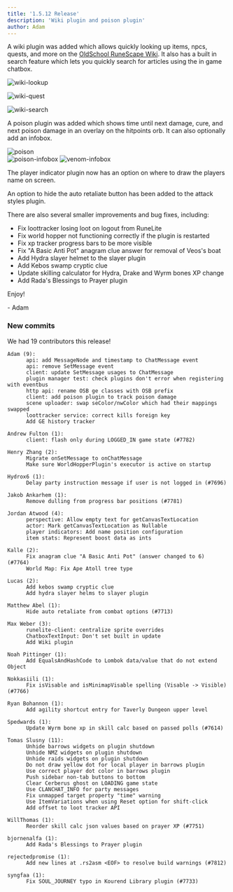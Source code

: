 ```yaml
---
title: '1.5.12 Release'
description: 'Wiki plugin and poison plugin'
author: Adam
---
```


A wiki plugin was added which allows quickly looking up items, npcs, quests, and
more on the [OldSchool RuneScape Wiki](https://oldschool.runescape.wiki/). It
also has a built in search feature which lets you quickly search for articles
using the in game chatbox.

![wiki-lookup](/img/blog/1.5.12-Release/wiki-lookup.gif)

![wiki-quest](/img/blog/1.5.12-Release/wiki-quest.gif)

![wiki-search](/img/blog/1.5.12-Release/wiki-search.gif)

A poison plugin was added which shows time until next damage, cure, and next
poison damage in an overlay on the hitpoints orb. It can also optionally add an
infobox.

![poison](/img/blog/1.5.12-Release/poison.png)  
![poison-infobox](/img/blog/1.5.12-Release/poison-infobox.png)
![venom-infobox](/img/blog/1.5.12-Release/venom-infobox.png)

The player indicator plugin now has an option on where to draw the players name
on screen.

An option to hide the auto retaliate button has been added to the attack styles
plugin.

There are also several smaller improvements and bug fixes, including:

- Fix loottracker losing loot on logout from RuneLite
- Fix world hopper not functioning correctly if the plugin is restarted
- Fix xp tracker progress bars to be more visible
- Fix "A Basic Anti Pot" anagram clue answer for removal of Veos's boat
- Add Hydra slayer helmet to the slayer plugin
- Add Kebos swamp cryptic clue
- Update skilling calculator for Hydra, Drake and Wyrm bones XP change
- Add Rada's Blessings to Prayer plugin

Enjoy!

\- Adam

### New commits

We had 19 contributors this release!

```
Adam (9):
      api: add MessageNode and timestamp to ChatMessage event
      api: remove SetMessage event
      client: update SetMessage usages to ChatMessage
      plugin manager test: check plugins don't error when registering with eventbus
      http api: rename OSB ge classes with OSB prefix
      client: add poison plugin to track poison damage
      scene uploader: swap seColor/nwColor which had their mappings swapped
      loottracker service: correct kills foreign key
      Add GE history tracker

Andrew Fulton (1):
      client: flash only during LOGGED_IN game state (#7782)

Henry Zhang (2):
      Migrate onSetMessage to onChatMessage
      Make sure WorldHopperPlugin's executor is active on startup

Hydrox6 (1):
      Delay party instruction message if user is not logged in (#7696)

Jakob Ankarhem (1):
      Remove dulling from progress bar positions (#7781)

Jordan Atwood (4):
      perspective: Allow empty text for getCanvasTextLocation
      actor: Mark getCanvasTextLocation as Nullable
      player indicators: Add name position configuration
      item stats: Represent boost data as ints

Kalle (2):
      Fix anagram clue "A Basic Anti Pot" (answer changed to 6) (#7764)
      World Map: Fix Ape Atoll tree type

Lucas (2):
      Add kebos swamp cryptic clue
      Add hydra slayer helms to slayer plugin

Matthew Abel (1):
      Hide auto retaliate from combat options (#7713)

Max Weber (3):
      runelite-client: centralize sprite overrides
      ChatboxTextInput: Don't set built in update
      Add Wiki plugin

Noah Pittinger (1):
      Add EqualsAndHashCode to Lombok data/value that do not extend Object

Nokkasiili (1):
      Fix isVisable and isMinimapVisable spelling (Visable -> Visible) (#7766)

Ryan Bohannon (1):
      Add agility shortcut entry for Taverly Dungeon upper level

Spedwards (1):
      Update Wyrm bone xp in skill calc based on passed polls (#7614)

Tomas Slusny (11):
      Unhide barrows widgets on plugin shutdown
      Unhide NMZ widgets on plugin shutdown
      Unhide raids widgets on plugin shutdown
      Do not draw yellow dot for local player in barrows plugin
      Use correct player dot color in barrows plugin
      Push sidebar non-tab buttons to bottom
      Clear Cerberus ghost on LOADING game state
      Use CLANCHAT_INFO for party messages
      Fix unmapped target property "time" warning
      Use ItemVariations when using Reset option for shift-click
      Add offset to loot tracker API

WillThomas (1):
      Reorder skill calc json values based on prayer XP (#7751)

bjornenalfa (1):
      Add Rada's Blessings to Prayer plugin

rejectedpromise (1):
      Add new lines at .rs2asm <EOF> to resolve build warnings (#7812)

syngfaa (1):
      Fix SOUL_JOURNEY typo in Kourend Library plugin (#7733)
```
